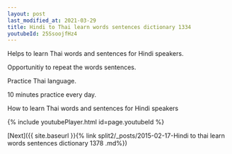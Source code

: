 ```yaml
---
layout: post
last_modified_at: 2021-03-29
title: Hindi to Thai learn words sentences dictionary 1334 
youtubeId: 25SsoojfHz4
---
```

 
 
Helps to learn Thai words and sentences for Hindi speakers.

Opportunitiy to repeat the words sentences. 

Practice Thai language. 
 
10 minutes practice every day. 
 
How to learn Thai words and sentences for Hindi speakers 
 
{% include youtubePlayer.html id=page.youtubeId %}
 
 
[Next]({{ site.baseurl }}{% link  split2/_posts/2015-02-17-Hindi to thai learn words sentences dictionary 1378 .md%})
 
